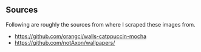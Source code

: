 ## Sources

Following are roughly the sources from where I scraped these images from.

- <https://github.com/orangci/walls-catppuccin-mocha>
- <https://github.com/notAxon/wallpapers/>
